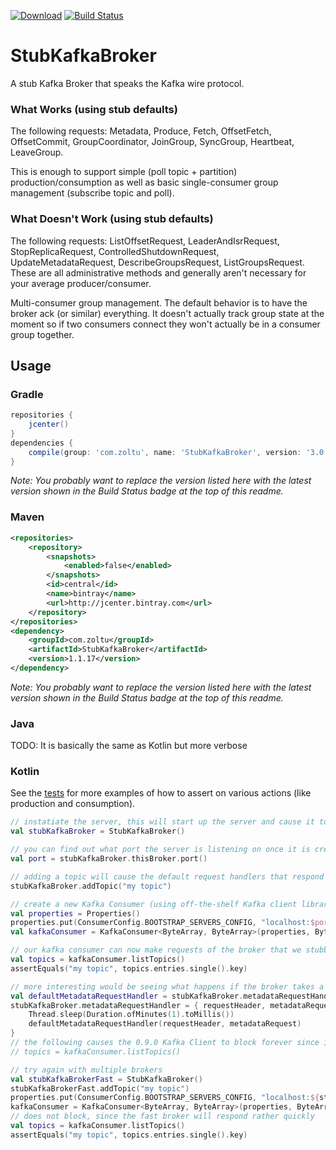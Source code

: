 [![Download](https://api.bintray.com/packages/zoltu/maven/StubKafkaBroker/images/download.svg)](https://bintray.com/zoltu/maven/StubKafkaBroker/_latestVersion)
[![Build Status](https://ci.appveyor.com/api/projects/status/github/Zoltu/StubKafkaBroker?svg=true)](https://ci.appveyor.com/project/Zoltu/stubkafkabroker)

# StubKafkaBroker
A stub Kafka Broker that speaks the Kafka wire protocol.

### What Works (using stub defaults)
The following requests: Metadata, Produce, Fetch, OffsetFetch, OffsetCommit, GroupCoordinator, JoinGroup, SyncGroup, Heartbeat, LeaveGroup.

This is enough to support simple (poll topic + partition) production/consumption as well as basic single-consumer group management (subscribe topic and poll).

### What Doesn't Work (using stub defaults)
The following requests: ListOffsetRequest, LeaderAndIsrRequest, StopReplicaRequest, ControlledShutdownRequest, UpdateMetadataRequest, DescribeGroupsRequest, ListGroupsRequest.  These are all administrative methods and generally aren't necessary for your average producer/consumer.

Multi-consumer group management.  The default behavior is to have the broker ack (or similar) everything.  It doesn't actually track group state at the moment so if two consumers connect they won't actually be in a consumer group together.

## Usage
### Gradle
```groovy
repositories {
	jcenter()
}
dependencies {
	compile(group: 'com.zoltu', name: 'StubKafkaBroker', version: '3.0.5')
}
```
*Note: You probably want to replace the version listed here with the latest version shown in the Build Status badge at the top of this readme.*

### Maven
```xml
<repositories>
	<repository>
		<snapshots>
			<enabled>false</enabled>
		</snapshots>
		<id>central</id>
		<name>bintray</name>
		<url>http://jcenter.bintray.com</url>
	</repository>
</repositories>
<dependency>
	<groupId>com.zoltu</groupId>
	<artifactId>StubKafkaBroker</artifactId>
	<version>1.1.17</version>
</dependency>
```
*Note: You probably want to replace the version listed here with the latest version shown in the Build Status badge at the top of this readme.*

### Java
TODO: It is basically the same as Kotlin but more verbose

### Kotlin
See the [tests](https://github.com/Zoltu/StubKafkaBroker/tree/master/src/test/kotlin/com/zoltu) for more examples of how to assert on various actions (like production and consumption).

```kotlin
// instatiate the server, this will start up the server and cause it to start listening on a random open port
val stubKafkaBroker = StubKafkaBroker()

// you can find out what port the server is listening on once it is created
val port = stubKafkaBroker.thisBroker.port()

// adding a topic will cause the default request handlers that respond with topic information to have this topic (like MetadataRequest)
stubKafkaBroker.addTopic("my topic")

// create a new Kafka Consumer (using off-the-shelf Kafka client library)
val properties = Properties()
properties.put(ConsumerConfig.BOOTSTRAP_SERVERS_CONFIG, "localhost:$port")
val kafkaConsumer = KafkaConsumer<ByteArray, ByteArray>(properties, ByteArrayDeserializer(), ByteArrayDeserializer())

// our kafka consumer can now make requests of the broker that we stubbed out
val topics = kafkaConsumer.listTopics()
assertEquals("my topic", topics.entries.single().key)

// more interesting would be seeing what happens if the broker takes a long time to respond
val defaultMetadataRequestHandler = stubKafkaBroker.metadataRequestHandler
stubKafkaBroker.metadataRequestHandler = { requestHeader, metadataRequest ->
	Thread.sleep(Duration.ofMinutes(1).toMillis())
	defaultMetadataRequestHandler(requestHeader, metadataRequest)
}
// the following causes the 0.9.0 Kafka Client to block forever since it refuses to do anything until it gets metadata and every metadata request will timeout (default timeout is 40 seconds)
// topics = kafkaConsumer.listTopics()

// try again with multiple brokers
val stubKafkaBrokerFast = StubKafkaBroker()
stubKafkaBrokerFast.addTopic("my topic")
properties.put(ConsumerConfig.BOOTSTRAP_SERVERS_CONFIG, "localhost:${stubKafkaBroker.thisBroker.port()};localhost:${stubKafkaBrokerFast.thisBroker.port()}")
kafkaConsumer = KafkaConsumer<ByteArray, ByteArray>(properties, ByteArrayDeserializer(), ByteArrayDeserializer())
// does not block, since the fast broker will respond rather quickly
val topics = kafkaConsumer.listTopics()
assertEquals("my topic", topics.entries.single().key)
```
